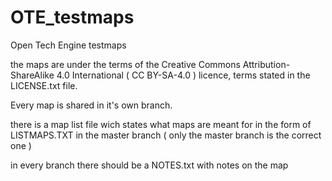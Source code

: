 # OTE_testmaps
Open Tech Engine testmaps

the maps are under the terms of the Creative Commons Attribution-ShareAlike 4.0 International ( CC BY-SA-4.0 ) licence, terms stated in the LICENSE.txt file.

Every map is shared in it's own branch.

there is a map list file wich states what maps are meant for in the form of LISTMAPS.TXT in the master branch ( only the master branch is the correct one )

in every branch there should be a NOTES.txt with notes on the map
